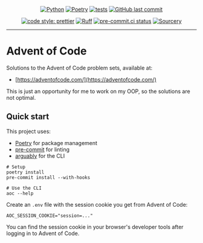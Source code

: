<div align="center">

[![Python](https://img.shields.io/badge/Python-3.11+-blue.svg)](https://www.python.org/downloads/release/python-3110/)
[![Poetry](https://img.shields.io/endpoint?url=https://python-poetry.org/badge/v0.json)](https://python-poetry.org/)
[![tests](https://github.com/Bilbottom/advent-of-code/actions/workflows/tests.yaml/badge.svg)](https://github.com/Bilbottom/advent-of-code/actions/workflows/tests.yaml)
[![GitHub last commit](https://img.shields.io/github/last-commit/Bilbottom/advent-of-code)](https://shields.io/badges/git-hub-last-commit)

[![code style: prettier](https://img.shields.io/badge/code_style-prettier-ff69b4.svg?style=flat-square)](https://github.com/prettier/prettier)
[![Ruff](https://img.shields.io/endpoint?url=https://raw.githubusercontent.com/astral-sh/ruff/main/assets/badge/v2.json)](https://github.com/astral-sh/ruff)
[![pre-commit.ci status](https://results.pre-commit.ci/badge/github/Bilbottom/advent-of-code/main.svg)](https://results.pre-commit.ci/latest/github/Bilbottom/advent-of-code/main)
[![Sourcery](https://img.shields.io/badge/Sourcery-enabled-brightgreen)](https://sourcery.ai)

</div>

---

# Advent of Code

Solutions to the Advent of Code problem sets, available at:

- [https://adventofcode.com/](https://adventofcode.com/)

This is just an opportunity for me to work on my OOP, so the solutions are not optimal.

## Quick start

This project uses:

- [Poetry](https://python-poetry.org/) for package management
- [pre-commit](https://pre-commit.com/) for linting
- [arguably](https://treykeown.github.io/arguably/) for the CLI

```shell
# Setup
poetry install
pre-commit install --with-hooks

# Use the CLI
aoc --help
```

Create an `.env` file with the session cookie you get from Advent of Code:

```
AOC_SESSION_COOKIE="session=..."
```

You can find the session cookie in your browser's developer tools after logging in to Advent of Code.
